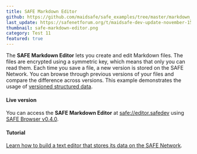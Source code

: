 ```yaml
---
title: SAFE Markdown Editor
github: https://github.com/maidsafe/safe_examples/tree/master/markdown_editor
last_update: https://safenetforum.org/t/maidsafe-dev-update-november-15-2016/11747
thumbnail: safe-markdown-editor.png
category: Test 11
featured: true
---
```


The **SAFE Markdown Editor** lets you create and edit Markdown files. The files are encrypted using a symmetric key, which means that only you can read them. Each time you save a file, a new version is stored on the SAFE Network. You can browse through previous versions of your files and compare the difference across versions. This example demonstrates the usage of [versioned structured data](https://api.safedev.org/low-level-api/structured-data/).

#### Live version

You can access the **SAFE Markdown Editor** at [safe://editor.safedev](safe://editor.safedev) using [SAFE Browser v0.4.0](https://github.com/joshuef/beaker/releases/tag/v0.4.0).

#### Tutorial

[Learn how to build a text editor that stores its data on the SAFE Network](https://tutorials.safedev.org/markdown-editor/).
